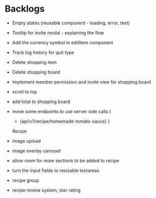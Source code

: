 # Backlogs

- Empty states (reusable component - loading, error, text)
- Tooltip for invite modal - explaining the flow
- Add the currency symbol in editItem component
- Track log history for quit type
- Delete shopping item
- Delete shopping board
- Implement member permission and invite view for shopping board
- scroll to top
- add total to shopping board
- move some endpoints to use server side calls {
  - {api/v1/recipe/homemade-tomato-sauce}
    }

  Recipe

- image upload

- image overlay carousel
- allow room for more sections to be added to recipe
- turn the input fields to resizable textareas
- recipe group
- recipe review system, star rating
